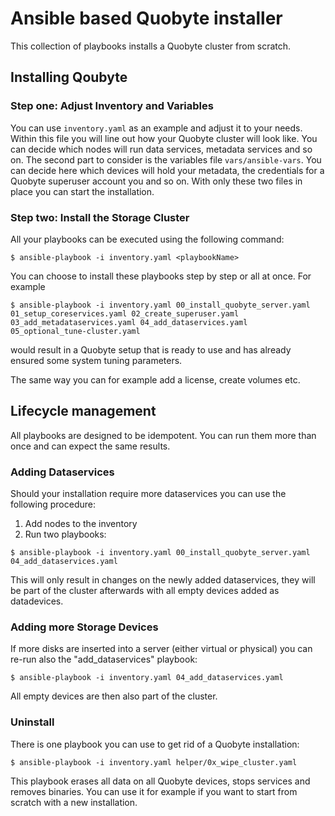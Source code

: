 # Ansible based Quobyte installer 

This collection of playbooks installs a Quobyte cluster from scratch. 

## Installing Qoubyte

### Step one: Adjust Inventory and Variables 

You can use ``` inventory.yaml ``` as an example and adjust it to your needs. Within this file you will 
line out how your Quobyte cluster will look like.
You can decide which nodes will run data services, metadata services and so on.
The second part to consider is the variables file ``` vars/ansible-vars ```. 
You can decide here which devices will hold your metadata, the credentials for a Quobyte superuser account
you and so on.
With only these two files in place you can start the installation.


### Step two: Install the Storage Cluster

All your playbooks can be executed using the following command:

```
$ ansible-playbook -i inventory.yaml <playbookName>
```

You can choose to install these playbooks step by step or all at once. For example 

```
$ ansible-playbook -i inventory.yaml 00_install_quobyte_server.yaml 01_setup_coreservices.yaml 02_create_superuser.yaml 03_add_metadataservices.yaml 04_add_dataservices.yaml 05_optional_tune-cluster.yaml
```

would result in a Quobyte setup that is ready to use and has already ensured some system tuning parameters.

The same way you can for example add a license, create volumes etc.

## Lifecycle management

All playbooks are designed to be idempotent. You can run them more than once and can expect the same results.

### Adding Dataservices

Should your installation require more dataservices you can use the following procedure:

1) Add nodes to the inventory
2) Run two playbooks:

```
$ ansible-playbook -i inventory.yaml 00_install_quobyte_server.yaml 04_add_dataservices.yaml  
```

This will only result in changes on the newly added dataservices, they will be part of the cluster afterwards with all empty devices added as datadevices.

### Adding more Storage Devices

If more disks are inserted into a server (either virtual or physical) you can re-run also the "add_dataservices" playbook:
```
$ ansible-playbook -i inventory.yaml 04_add_dataservices.yaml  
```

All empty devices are then also part of the cluster.

### Uninstall

There is one playbook you can use to get rid of a Quobyte installation:

```
$ ansible-playbook -i inventory.yaml helper/0x_wipe_cluster.yaml  
```

This playbook erases all data on all Quobyte devices, stops services and removes binaries.
You can use it for example if you want to start from scratch with a new installation.



